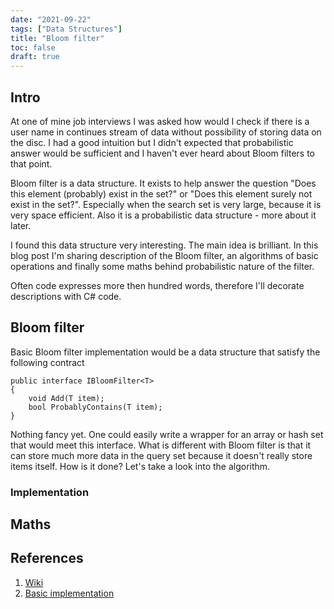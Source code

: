 ```yaml
---
date: "2021-09-22"
tags: ["Data Structures"]
title: "Bloom filter"
toc: false
draft: true
---
```



## Intro

At one of mine job interviews I was asked how would I check if there is a
user name in continues stream of data without possibility of storing data on the
disc. I had a good intuition but I didn't expected that probabilistic answer
would be sufficient and I haven't ever heard about Bloom filters to that point.

Bloom filter is a data structure. It exists to help answer the question "Does
this element (probably) exist in the set?" or "Does this element surely not
exist in the set?". Especially when the search set is very large, because it is
very space efficient. Also it is a probabilistic data structure - more about it
later.

I found this data structure very interesting. The main idea is brilliant.
In this blog post I'm sharing description of the Bloom filter, an algorithms of
basic operations and finally some maths behind probabilistic nature of the
filter.

Often code expresses more then hundred words, therefore I'll decorate
descriptions with C# code.


## Bloom filter

Basic Bloom filter implementation would be a data structure that satisfy the
following contract

```
public interface IBloomFilter<T>
{
    void Add(T item);
    bool ProbablyContains(T item);
}
```

Nothing fancy yet. One could easily write a wrapper for an array or hash set
that would meet this interface. What is different with Bloom filter is that it
can store much more data in the query set because it doesn't really store items
itself. How is it done? Let's take a look into the algorithm.

### Implementation



## Maths


## References

1. [Wiki](https://en.wikipedia.org/wiki/Bloom_filter)
2. [Basic implementation](https://github.com/dskrzypiec/bloom-filter)

